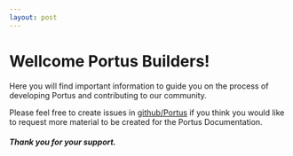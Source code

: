 ```yaml
---
layout: post
---
```


# Wellcome Portus Builders!

Here you will find important information to guide you on the process of developing Portus and contributing to our community.


Please feel free to create issues in <a target="_blank" href="https://github.com/SUSE/Portus">github/Portus</a> if you think you would like to request more material to be created for the Portus Documentation.


##### Thank you for your support.
